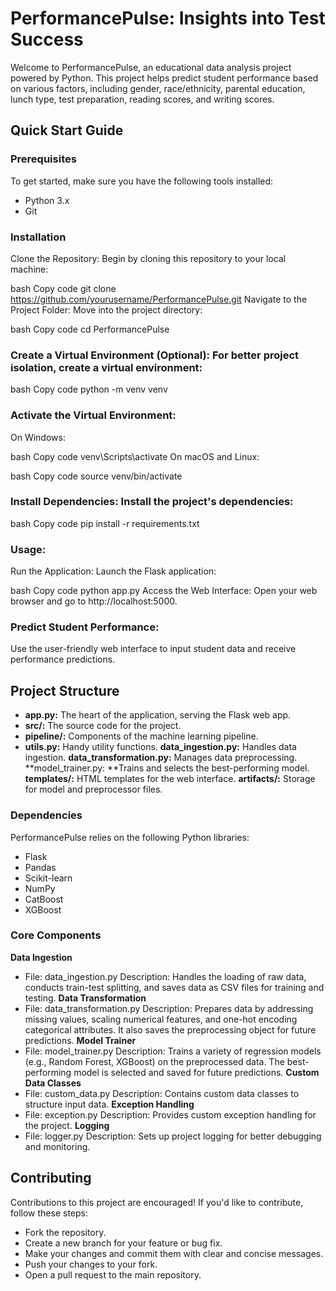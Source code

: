 # PerformancePulse: Insights into Test Success

Welcome to PerformancePulse, an educational data analysis project powered by Python. This project helps predict student performance based on various factors, including gender, race/ethnicity, parental education, lunch type, test preparation, reading scores, and writing scores.

## Quick Start Guide

### Prerequisites
To get started, make sure you have the following tools installed:
* Python 3.x
* Git

### Installation
Clone the Repository: Begin by cloning this repository to your local machine:

bash
Copy code
git clone https://github.com/yourusername/PerformancePulse.git
Navigate to the Project Folder: Move into the project directory:

bash
Copy code
cd PerformancePulse

### Create a Virtual Environment (Optional): For better project isolation, create a virtual environment:

bash
Copy code
python -m venv venv

### Activate the Virtual Environment:

On Windows:

bash
Copy code
venv\Scripts\activate
On macOS and Linux:

bash
Copy code
source venv/bin/activate

### Install Dependencies: Install the project's dependencies:

bash
Copy code
pip install -r requirements.txt

### Usage:
Run the Application: Launch the Flask application:

bash
Copy code
python app.py
Access the Web Interface: Open your web browser and go to http://localhost:5000.

### Predict Student Performance: 
Use the user-friendly web interface to input student data and receive performance predictions.

## Project Structure
* **app.py:** The heart of the application, serving the Flask web app.
* **src/:** The source code for the project.
* **pipeline/:** Components of the machine learning pipeline.
* **utils.py:** Handy utility functions.
**data_ingestion.py:** Handles data ingestion.
**data_transformation.py:** Manages data preprocessing.
**model_trainer.py: **Trains and selects the best-performing model.
**templates/:** HTML templates for the web interface.
**artifacts/:** Storage for model and preprocessor files.

### Dependencies
PerformancePulse relies on the following Python libraries:

* Flask
* Pandas
* Scikit-learn
* NumPy
* CatBoost
* XGBoost

### Core Components
**Data Ingestion**
* File: data_ingestion.py
Description: Handles the loading of raw data, conducts train-test splitting, and saves data as CSV files for training and testing.
**Data Transformation**
* File: data_transformation.py
Description: Prepares data by addressing missing values, scaling numerical features, and one-hot encoding categorical attributes. It also saves the preprocessing object for future predictions.
**Model Trainer**
* File: model_trainer.py
Description: Trains a variety of regression models (e.g., Random Forest, XGBoost) on the preprocessed data. The best-performing model is selected and saved for future predictions.
**Custom Data Classes**
* File: custom_data.py
Description: Contains custom data classes to structure input data.
**Exception Handling**
* File: exception.py
Description: Provides custom exception handling for the project.
**Logging**
* File: logger.py
Description: Sets up project logging for better debugging and monitoring.

## Contributing
Contributions to this project are encouraged! If you'd like to contribute, follow these steps:

* Fork the repository.
* Create a new branch for your feature or bug fix.
* Make your changes and commit them with clear and concise messages.
* Push your changes to your fork.
* Open a pull request to the main repository.
